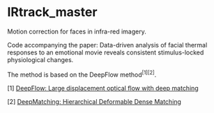 # IRtrack_master

Motion correction for faces in infra-red imagery.


Code accompanying the paper: Data-driven analysis of facial thermal responses to an emotional movie reveals consistent stimulus-locked physiological changes. 


The method is based on the DeepFlow method<sup>[1][2]</sup>.

[1] [DeepFlow: Large displacement optical flow with deep matching](https://hal.inria.fr/hal-00873592)

[2] [DeepMatching: Hierarchical Deformable Dense Matching](https://hal.inria.fr/hal-01148432)
